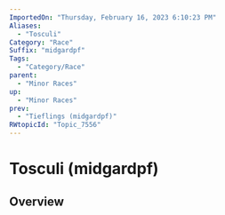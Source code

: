 ```yaml
---
ImportedOn: "Thursday, February 16, 2023 6:10:23 PM"
Aliases:
  - "Tosculi"
Category: "Race"
Suffix: "midgardpf"
Tags:
  - "Category/Race"
parent:
  - "Minor Races"
up:
  - "Minor Races"
prev:
  - "Tieflings (midgardpf)"
RWtopicId: "Topic_7556"
---
```

# Tosculi (midgardpf)
## Overview
